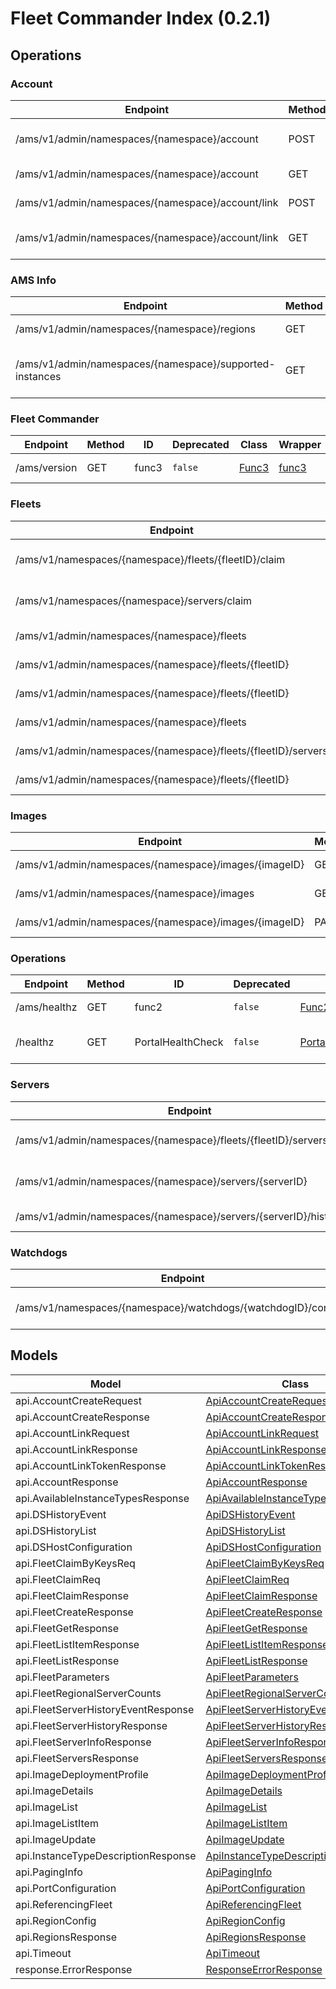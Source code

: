 [//]: # (<< Code generated. DO NOT EDIT!)

[//]: # (<< template file: ags_py_codegen)

# Fleet Commander Index (0.2.1)


## Operations

### Account
| Endpoint | Method | ID | Deprecated | Class | Wrapper | Example |
|---|---|---|---|---|---|---|
| /ams/v1/admin/namespaces/{namespace}/account | POST | AccountCreate | `false` | [AccountCreate](../../src/ams/accelbyte_py_sdk/api/ams/operations/account/account_create.py) | [account_create](../../src/ams/accelbyte_py_sdk/api/ams/wrappers/_account.py) | [accelbyte_py_sdk_cli ams-account-create](../../samples/cli/accelbyte_py_sdk_cli/ams/_account_create.py) |
| /ams/v1/admin/namespaces/{namespace}/account | GET | AccountGet | `false` | [AccountGet](../../src/ams/accelbyte_py_sdk/api/ams/operations/account/account_get.py) | [account_get](../../src/ams/accelbyte_py_sdk/api/ams/wrappers/_account.py) | [accelbyte_py_sdk_cli ams-account-get](../../samples/cli/accelbyte_py_sdk_cli/ams/_account_get.py) |
| /ams/v1/admin/namespaces/{namespace}/account/link | POST | AccountLink | `false` | [AccountLink](../../src/ams/accelbyte_py_sdk/api/ams/operations/account/account_link.py) | [account_link](../../src/ams/accelbyte_py_sdk/api/ams/wrappers/_account.py) | [accelbyte_py_sdk_cli ams-account-link](../../samples/cli/accelbyte_py_sdk_cli/ams/_account_link.py) |
| /ams/v1/admin/namespaces/{namespace}/account/link | GET | AccountLinkTokenGet | `false` | [AccountLinkTokenGet](../../src/ams/accelbyte_py_sdk/api/ams/operations/account/account_link_token_get.py) | [account_link_token_get](../../src/ams/accelbyte_py_sdk/api/ams/wrappers/_account.py) | [accelbyte_py_sdk_cli ams-account-link-token-get](../../samples/cli/accelbyte_py_sdk_cli/ams/_account_link_token_get.py) |

### AMS Info
| Endpoint | Method | ID | Deprecated | Class | Wrapper | Example |
|---|---|---|---|---|---|---|
| /ams/v1/admin/namespaces/{namespace}/regions | GET | InfoRegions | `false` | [InfoRegions](../../src/ams/accelbyte_py_sdk/api/ams/operations/ams_info/info_regions.py) | [info_regions](../../src/ams/accelbyte_py_sdk/api/ams/wrappers/_ams_info.py) | [accelbyte_py_sdk_cli ams-info-regions](../../samples/cli/accelbyte_py_sdk_cli/ams/_info_regions.py) |
| /ams/v1/admin/namespaces/{namespace}/supported-instances | GET | InfoSupportedInstances | `false` | [InfoSupportedInstances](../../src/ams/accelbyte_py_sdk/api/ams/operations/ams_info/info_supported_instances.py) | [info_supported_instances](../../src/ams/accelbyte_py_sdk/api/ams/wrappers/_ams_info.py) | [accelbyte_py_sdk_cli ams-info-supported-instances](../../samples/cli/accelbyte_py_sdk_cli/ams/_info_supported_instances.py) |

### Fleet Commander
| Endpoint | Method | ID | Deprecated | Class | Wrapper | Example |
|---|---|---|---|---|---|---|
| /ams/version | GET | func3 | `false` | [Func3](../../src/ams/accelbyte_py_sdk/api/ams/operations/fleet_commander/func3.py) | [func3](../../src/ams/accelbyte_py_sdk/api/ams/wrappers/_fleet_commander.py) | [accelbyte_py_sdk_cli ams-func3](../../samples/cli/accelbyte_py_sdk_cli/ams/_func3.py) |

### Fleets
| Endpoint | Method | ID | Deprecated | Class | Wrapper | Example |
|---|---|---|---|---|---|---|
| /ams/v1/namespaces/{namespace}/fleets/{fleetID}/claim | PUT | FleetClaimByID | `false` | [FleetClaimByID](../../src/ams/accelbyte_py_sdk/api/ams/operations/fleets/fleet_claim_by_id.py) | [fleet_claim_by_id](../../src/ams/accelbyte_py_sdk/api/ams/wrappers/_fleets.py) | [accelbyte_py_sdk_cli ams-fleet-claim-by-id](../../samples/cli/accelbyte_py_sdk_cli/ams/_fleet_claim_by_id.py) |
| /ams/v1/namespaces/{namespace}/servers/claim | PUT | FleetClaimByKeys | `false` | [FleetClaimByKeys](../../src/ams/accelbyte_py_sdk/api/ams/operations/fleets/fleet_claim_by_keys.py) | [fleet_claim_by_keys](../../src/ams/accelbyte_py_sdk/api/ams/wrappers/_fleets.py) | [accelbyte_py_sdk_cli ams-fleet-claim-by-keys](../../samples/cli/accelbyte_py_sdk_cli/ams/_fleet_claim_by_keys.py) |
| /ams/v1/admin/namespaces/{namespace}/fleets | POST | FleetCreate | `false` | [FleetCreate](../../src/ams/accelbyte_py_sdk/api/ams/operations/fleets/fleet_create.py) | [fleet_create](../../src/ams/accelbyte_py_sdk/api/ams/wrappers/_fleets.py) | [accelbyte_py_sdk_cli ams-fleet-create](../../samples/cli/accelbyte_py_sdk_cli/ams/_fleet_create.py) |
| /ams/v1/admin/namespaces/{namespace}/fleets/{fleetID} | DELETE | FleetDelete | `false` | [FleetDelete](../../src/ams/accelbyte_py_sdk/api/ams/operations/fleets/fleet_delete.py) | [fleet_delete](../../src/ams/accelbyte_py_sdk/api/ams/wrappers/_fleets.py) | [accelbyte_py_sdk_cli ams-fleet-delete](../../samples/cli/accelbyte_py_sdk_cli/ams/_fleet_delete.py) |
| /ams/v1/admin/namespaces/{namespace}/fleets/{fleetID} | GET | FleetGet | `false` | [FleetGet](../../src/ams/accelbyte_py_sdk/api/ams/operations/fleets/fleet_get.py) | [fleet_get](../../src/ams/accelbyte_py_sdk/api/ams/wrappers/_fleets.py) | [accelbyte_py_sdk_cli ams-fleet-get](../../samples/cli/accelbyte_py_sdk_cli/ams/_fleet_get.py) |
| /ams/v1/admin/namespaces/{namespace}/fleets | GET | FleetList | `false` | [FleetList](../../src/ams/accelbyte_py_sdk/api/ams/operations/fleets/fleet_list.py) | [fleet_list](../../src/ams/accelbyte_py_sdk/api/ams/wrappers/_fleets.py) | [accelbyte_py_sdk_cli ams-fleet-list](../../samples/cli/accelbyte_py_sdk_cli/ams/_fleet_list.py) |
| /ams/v1/admin/namespaces/{namespace}/fleets/{fleetID}/servers | GET | FleetServers | `false` | [FleetServers](../../src/ams/accelbyte_py_sdk/api/ams/operations/fleets/fleet_servers.py) | [fleet_servers](../../src/ams/accelbyte_py_sdk/api/ams/wrappers/_fleets.py) | [accelbyte_py_sdk_cli ams-fleet-servers](../../samples/cli/accelbyte_py_sdk_cli/ams/_fleet_servers.py) |
| /ams/v1/admin/namespaces/{namespace}/fleets/{fleetID} | PUT | FleetUpdate | `false` | [FleetUpdate](../../src/ams/accelbyte_py_sdk/api/ams/operations/fleets/fleet_update.py) | [fleet_update](../../src/ams/accelbyte_py_sdk/api/ams/wrappers/_fleets.py) | [accelbyte_py_sdk_cli ams-fleet-update](../../samples/cli/accelbyte_py_sdk_cli/ams/_fleet_update.py) |

### Images
| Endpoint | Method | ID | Deprecated | Class | Wrapper | Example |
|---|---|---|---|---|---|---|
| /ams/v1/admin/namespaces/{namespace}/images/{imageID} | GET | ImageGet | `false` | [ImageGet](../../src/ams/accelbyte_py_sdk/api/ams/operations/images/image_get.py) | [image_get](../../src/ams/accelbyte_py_sdk/api/ams/wrappers/_images.py) | [accelbyte_py_sdk_cli ams-image-get](../../samples/cli/accelbyte_py_sdk_cli/ams/_image_get.py) |
| /ams/v1/admin/namespaces/{namespace}/images | GET | ImageList | `false` | [ImageList](../../src/ams/accelbyte_py_sdk/api/ams/operations/images/image_list.py) | [image_list](../../src/ams/accelbyte_py_sdk/api/ams/wrappers/_images.py) | [accelbyte_py_sdk_cli ams-image-list](../../samples/cli/accelbyte_py_sdk_cli/ams/_image_list.py) |
| /ams/v1/admin/namespaces/{namespace}/images/{imageID} | PATCH | ImagePatch | `false` | [ImagePatch](../../src/ams/accelbyte_py_sdk/api/ams/operations/images/image_patch.py) | [image_patch](../../src/ams/accelbyte_py_sdk/api/ams/wrappers/_images.py) | [accelbyte_py_sdk_cli ams-image-patch](../../samples/cli/accelbyte_py_sdk_cli/ams/_image_patch.py) |

### Operations
| Endpoint | Method | ID | Deprecated | Class | Wrapper | Example |
|---|---|---|---|---|---|---|
| /ams/healthz | GET | func2 | `false` | [Func2](../../src/ams/accelbyte_py_sdk/api/ams/operations/operations/func2.py) | [func2](../../src/ams/accelbyte_py_sdk/api/ams/wrappers/_operations.py) | [accelbyte_py_sdk_cli ams-func2](../../samples/cli/accelbyte_py_sdk_cli/ams/_func2.py) |
| /healthz | GET | PortalHealthCheck | `false` | [PortalHealthCheck](../../src/ams/accelbyte_py_sdk/api/ams/operations/operations/portal_health_check.py) | [portal_health_check](../../src/ams/accelbyte_py_sdk/api/ams/wrappers/_operations.py) | [accelbyte_py_sdk_cli ams-portal-health-check](../../samples/cli/accelbyte_py_sdk_cli/ams/_portal_health_check.py) |

### Servers
| Endpoint | Method | ID | Deprecated | Class | Wrapper | Example |
|---|---|---|---|---|---|---|
| /ams/v1/admin/namespaces/{namespace}/fleets/{fleetID}/servers/history | GET | FleetServerHistory | `false` | [FleetServerHistory](../../src/ams/accelbyte_py_sdk/api/ams/operations/servers/fleet_server_history.py) | [fleet_server_history](../../src/ams/accelbyte_py_sdk/api/ams/wrappers/_servers.py) | [accelbyte_py_sdk_cli ams-fleet-server-history](../../samples/cli/accelbyte_py_sdk_cli/ams/_fleet_server_history.py) |
| /ams/v1/admin/namespaces/{namespace}/servers/{serverID} | GET | FleetServerInfo | `false` | [FleetServerInfo](../../src/ams/accelbyte_py_sdk/api/ams/operations/servers/fleet_server_info.py) | [fleet_server_info](../../src/ams/accelbyte_py_sdk/api/ams/wrappers/_servers.py) | [accelbyte_py_sdk_cli ams-fleet-server-info](../../samples/cli/accelbyte_py_sdk_cli/ams/_fleet_server_info.py) |
| /ams/v1/admin/namespaces/{namespace}/servers/{serverID}/history | GET | ServerHistory | `false` | [ServerHistory](../../src/ams/accelbyte_py_sdk/api/ams/operations/servers/server_history.py) | [server_history](../../src/ams/accelbyte_py_sdk/api/ams/wrappers/_servers.py) | [accelbyte_py_sdk_cli ams-server-history](../../samples/cli/accelbyte_py_sdk_cli/ams/_server_history.py) |

### Watchdogs
| Endpoint | Method | ID | Deprecated | Class | Wrapper | Example |
|---|---|---|---|---|---|---|
| /ams/v1/namespaces/{namespace}/watchdogs/{watchdogID}/connect | GET | WatchdogConnect | `false` | [WatchdogConnect](../../src/ams/accelbyte_py_sdk/api/ams/operations/watchdogs/watchdog_connect.py) | [watchdog_connect](../../src/ams/accelbyte_py_sdk/api/ams/wrappers/_watchdogs.py) | [accelbyte_py_sdk_cli ams-watchdog-connect](../../samples/cli/accelbyte_py_sdk_cli/ams/_watchdog_connect.py) |


## Models
| Model | Class |
|---|---|
| api.AccountCreateRequest | [ApiAccountCreateRequest](../../src/ams/accelbyte_py_sdk/api/ams/models/api_account_create_request.py) |
| api.AccountCreateResponse | [ApiAccountCreateResponse](../../src/ams/accelbyte_py_sdk/api/ams/models/api_account_create_response.py) |
| api.AccountLinkRequest | [ApiAccountLinkRequest](../../src/ams/accelbyte_py_sdk/api/ams/models/api_account_link_request.py) |
| api.AccountLinkResponse | [ApiAccountLinkResponse](../../src/ams/accelbyte_py_sdk/api/ams/models/api_account_link_response.py) |
| api.AccountLinkTokenResponse | [ApiAccountLinkTokenResponse](../../src/ams/accelbyte_py_sdk/api/ams/models/api_account_link_token_response.py) |
| api.AccountResponse | [ApiAccountResponse](../../src/ams/accelbyte_py_sdk/api/ams/models/api_account_response.py) |
| api.AvailableInstanceTypesResponse | [ApiAvailableInstanceTypesResponse](../../src/ams/accelbyte_py_sdk/api/ams/models/api_available_instance_types_response.py) |
| api.DSHistoryEvent | [ApiDSHistoryEvent](../../src/ams/accelbyte_py_sdk/api/ams/models/api_ds_history_event.py) |
| api.DSHistoryList | [ApiDSHistoryList](../../src/ams/accelbyte_py_sdk/api/ams/models/api_ds_history_list.py) |
| api.DSHostConfiguration | [ApiDSHostConfiguration](../../src/ams/accelbyte_py_sdk/api/ams/models/api_ds_host_configuration.py) |
| api.FleetClaimByKeysReq | [ApiFleetClaimByKeysReq](../../src/ams/accelbyte_py_sdk/api/ams/models/api_fleet_claim_by_keys_req.py) |
| api.FleetClaimReq | [ApiFleetClaimReq](../../src/ams/accelbyte_py_sdk/api/ams/models/api_fleet_claim_req.py) |
| api.FleetClaimResponse | [ApiFleetClaimResponse](../../src/ams/accelbyte_py_sdk/api/ams/models/api_fleet_claim_response.py) |
| api.FleetCreateResponse | [ApiFleetCreateResponse](../../src/ams/accelbyte_py_sdk/api/ams/models/api_fleet_create_response.py) |
| api.FleetGetResponse | [ApiFleetGetResponse](../../src/ams/accelbyte_py_sdk/api/ams/models/api_fleet_get_response.py) |
| api.FleetListItemResponse | [ApiFleetListItemResponse](../../src/ams/accelbyte_py_sdk/api/ams/models/api_fleet_list_item_response.py) |
| api.FleetListResponse | [ApiFleetListResponse](../../src/ams/accelbyte_py_sdk/api/ams/models/api_fleet_list_response.py) |
| api.FleetParameters | [ApiFleetParameters](../../src/ams/accelbyte_py_sdk/api/ams/models/api_fleet_parameters.py) |
| api.FleetRegionalServerCounts | [ApiFleetRegionalServerCounts](../../src/ams/accelbyte_py_sdk/api/ams/models/api_fleet_regional_server_counts.py) |
| api.FleetServerHistoryEventResponse | [ApiFleetServerHistoryEventResponse](../../src/ams/accelbyte_py_sdk/api/ams/models/api_fleet_server_history_event_response.py) |
| api.FleetServerHistoryResponse | [ApiFleetServerHistoryResponse](../../src/ams/accelbyte_py_sdk/api/ams/models/api_fleet_server_history_response.py) |
| api.FleetServerInfoResponse | [ApiFleetServerInfoResponse](../../src/ams/accelbyte_py_sdk/api/ams/models/api_fleet_server_info_response.py) |
| api.FleetServersResponse | [ApiFleetServersResponse](../../src/ams/accelbyte_py_sdk/api/ams/models/api_fleet_servers_response.py) |
| api.ImageDeploymentProfile | [ApiImageDeploymentProfile](../../src/ams/accelbyte_py_sdk/api/ams/models/api_image_deployment_profile.py) |
| api.ImageDetails | [ApiImageDetails](../../src/ams/accelbyte_py_sdk/api/ams/models/api_image_details.py) |
| api.ImageList | [ApiImageList](../../src/ams/accelbyte_py_sdk/api/ams/models/api_image_list.py) |
| api.ImageListItem | [ApiImageListItem](../../src/ams/accelbyte_py_sdk/api/ams/models/api_image_list_item.py) |
| api.ImageUpdate | [ApiImageUpdate](../../src/ams/accelbyte_py_sdk/api/ams/models/api_image_update.py) |
| api.InstanceTypeDescriptionResponse | [ApiInstanceTypeDescriptionResponse](../../src/ams/accelbyte_py_sdk/api/ams/models/api_instance_type_description_response.py) |
| api.PagingInfo | [ApiPagingInfo](../../src/ams/accelbyte_py_sdk/api/ams/models/api_paging_info.py) |
| api.PortConfiguration | [ApiPortConfiguration](../../src/ams/accelbyte_py_sdk/api/ams/models/api_port_configuration.py) |
| api.ReferencingFleet | [ApiReferencingFleet](../../src/ams/accelbyte_py_sdk/api/ams/models/api_referencing_fleet.py) |
| api.RegionConfig | [ApiRegionConfig](../../src/ams/accelbyte_py_sdk/api/ams/models/api_region_config.py) |
| api.RegionsResponse | [ApiRegionsResponse](../../src/ams/accelbyte_py_sdk/api/ams/models/api_regions_response.py) |
| api.Timeout | [ApiTimeout](../../src/ams/accelbyte_py_sdk/api/ams/models/api_timeout.py) |
| response.ErrorResponse | [ResponseErrorResponse](../../src/ams/accelbyte_py_sdk/api/ams/models/response_error_response.py) |

